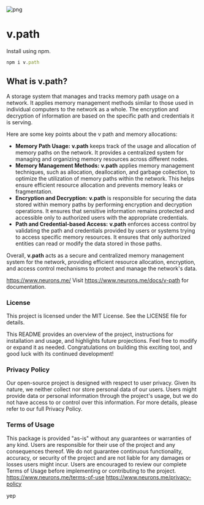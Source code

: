 

![png](/Users/suign/Desktop/test/@me/monadLisa/workspaces/packages/v.path/src/mirrorbits/database/png.png)

# v.path

Install using npm.

```js
npm i v.path
```

## **What is v.path?** 

A storage system that manages and tracks memory path usage on a network. It applies memory management methods similar to those used in individual computers to the network as a whole.
The encryption and decryption of information are based on the specific path and credentials it is serving.

Here are some key points about the v path and memory allocations:

- **Memory Path Usage:** **v.path** keeps track of the usage and allocation of memory paths on the network. It provides a centralized system for managing and organizing memory resources across different nodes.
- **Memory Management Methods:** **v.path** applies memory management techniques, such as allocation, deallocation, and garbage collection, to optimize the utilization of memory paths within the network. This helps ensure efficient resource allocation and prevents memory leaks or fragmentation.
- **Encryption and Decryption:** **v.path** is responsible for securing the data stored within memory paths by performing encryption and decryption operations. It ensures that sensitive information remains protected and accessible only to authorized users with the appropriate credentials.
- **Path and Credential-based Access:** **v.path** enforces access control by validating the path and credentials provided by users or systems trying to access specific memory resources. It ensures that only authorized entities can read or modify the data stored in those paths.

Overall, **v.path** acts as a secure and centralized memory management system for the network, providing efficient resource allocation, encryption, and access control mechanisms to protect and manage the network's data.

https://www.neurons.me/
Visit https://www.neurons.me/docs/v-path for documentation.


### License
This project is licensed under the MIT License. See the LICENSE file for details.

This README provides an overview of the project, instructions for installation and usage, and highlights future projections. Feel free to modify or expand it as needed. Congratulations on building this exciting tool, and good luck with its continued development!
### Privacy Policy
Our open-source project is designed with respect to user privacy. Given its nature, we neither collect nor store personal data of our users. Users might provide data or personal information through the project's usage, but we do not have access to or control over this information. For more details, please refer to our full Privacy Policy.
### Terms of Usage
This package is provided "as-is" without any guarantees or warranties of any kind. Users are responsible for their use of the project and any consequences thereof. We do not guarantee continuous functionality, accuracy, or security of the project and are not liable for any damages or losses users might incur. Users are encouraged to review our complete Terms of Usage before implementing or contributing to the project.
https://www.neurons.me/terms-of-use
https://www.neurons.me/privacy-policy

yep